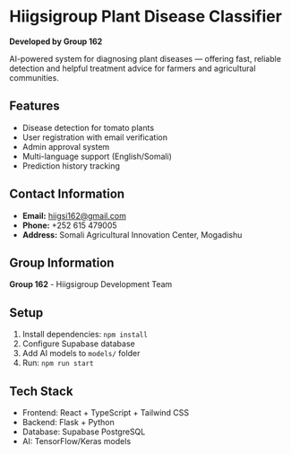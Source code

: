 # Hiigsigroup Plant Disease Classifier

**Developed by Group 162**

AI-powered system for diagnosing plant diseases — offering fast, reliable detection and helpful treatment advice for farmers and agricultural communities.

## Features
- Disease detection for tomato plants
- User registration with email verification
- Admin approval system
- Multi-language support (English/Somali)
- Prediction history tracking

## Contact Information
- **Email:** hiigsi162@gmail.com
- **Phone:** +252 615 479005
- **Address:** Somali Agricultural Innovation Center, Mogadishu

## Group Information
**Group 162** - Hiigsigroup Development Team

## Setup
1. Install dependencies: `npm install`
2. Configure Supabase database
3. Add AI models to `models/` folder
4. Run: `npm run start`
## Tech Stack
- Frontend: React + TypeScript + Tailwind CSS
- Backend: Flask + Python
- Database: Supabase PostgreSQL
- AI: TensorFlow/Keras models